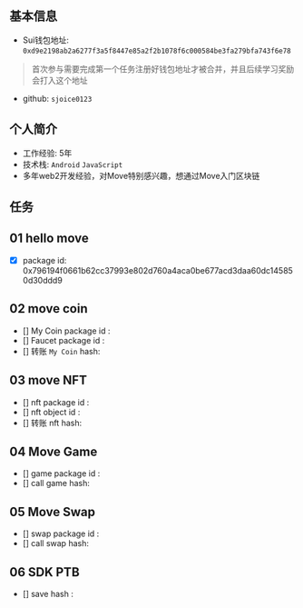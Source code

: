 ## 基本信息
- Sui钱包地址: `0xd9e2198ab2a6277f3a5f8447e85a2f2b1078f6c000584be3fa279bfa743f6e78`
> 首次参与需要完成第一个任务注册好钱包地址才被合并，并且后续学习奖励会打入这个地址
- github: `sjoice0123`

## 个人简介
- 工作经验: 5年
- 技术栈: `Android` `JavaScript`
- 多年web2开发经验，对Move特别感兴趣，想通过Move入门区块链

## 任务

##   01 hello move  
- [x] package id: 0x796194f0661b62cc37993e802d760a4aca0be677acd3daa60dc145850d30ddd9

##   02 move coin
- [] My Coin package id : 
- [] Faucet package id : 
- [] 转账 `My Coin` hash:

##   03 move NFT
- [] nft package id :
- [] nft object id : 
- [] 转账 nft  hash:

##   04 Move Game
- [] game package id :
- [] call game hash:

##   05 Move Swap
- [] swap package id :
- [] call swap hash:

##   06 SDK PTB
- [] save hash :
